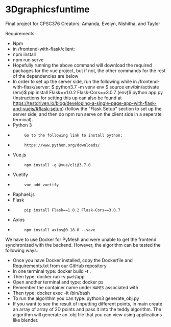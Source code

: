 # 3Dgraphicsfuntime
Final project for CPSC376
Creators: Amanda, Evelyn, Nishitha, and Taylor

Requirements:
- Npm
-  in /frontend-with-flask/client:
-  npm install
-  npm run serve
-  Hopefully running the above command will download the required packages for the vue project, but if not, the other commands for the rest of the dependencies are below
-  In order to set up the server side, run the following while in /frontend-with-flask/server:
$ python3.7 -m venv env
$ source env/bin/activate
(env)$ pip install Flask==1.0.2 Flask-Cors==3.0.7
(env)$ python app.py
(Instructions for setting this up can also be found at https://testdriven.io/blog/developing-a-single-page-app-with-flask-and-vuejs/#flask-setup)  (follow the "Flask Setup" section to set up the server side, and then do npm run serve on the client side in a seperate terminal).
- Python 3
-          Go to the following link to install python:
-          https://www.python.org/downloads/
- Vue.js
-          npm install -g @vue/cli@3.7.0
- Vuetify
-          vue add vuetify
- Raphael.js
- Flask
-          pip install Flask==1.0.2 Flask-Cors==3.0.7
- Axios
-          npm install axios@0.18.0 --save

We have to use Docker for PyMesh and were unable to get the frontend synchronized with the backend. However, the algorithm can
be tested the following ways:
- Once you have Docker installed, copy the Dockerfile and Requirements.txt from our GitHub repository
- In one terminal type: docker build -t <name> .
- Then type: docker run -v `pwd`:/app <name>
- Open another terminal and type: docker ps
- Remember the container name under `NAMES` associated with <name>
- Then type: docker exec -it <container name> /bin/bash
- To run the algorithm you can type: python3 generate_obj.py
- If you want to see the result of inputting different points, in main create an array of array of 2D points and 
pass it into the teddy algorithm. 
The algorithm will generate an .obj file that you can view using applications like blender.
